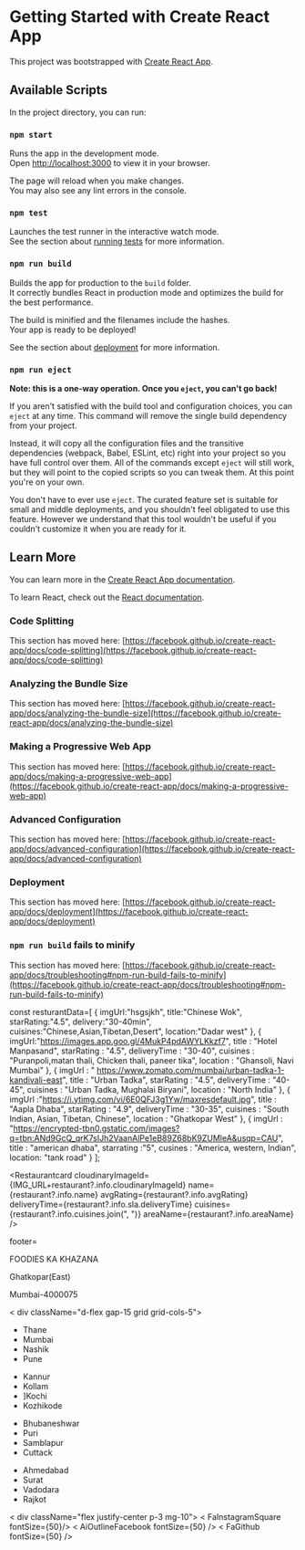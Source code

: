 # Getting Started with Create React App

This project was bootstrapped with [Create React App](https://github.com/facebook/create-react-app).

## Available Scripts

In the project directory, you can run:

### `npm start`

Runs the app in the development mode.\
Open [http://localhost:3000](http://localhost:3000) to view it in your browser.

The page will reload when you make changes.\
You may also see any lint errors in the console.

### `npm test`

Launches the test runner in the interactive watch mode.\
See the section about [running tests](https://facebook.github.io/create-react-app/docs/running-tests) for more information.

### `npm run build`

Builds the app for production to the `build` folder.\
It correctly bundles React in production mode and optimizes the build for the best performance.

The build is minified and the filenames include the hashes.\
Your app is ready to be deployed!

See the section about [deployment](https://facebook.github.io/create-react-app/docs/deployment) for more information.

### `npm run eject`

**Note: this is a one-way operation. Once you `eject`, you can't go back!**

If you aren't satisfied with the build tool and configuration choices, you can `eject` at any time. This command will remove the single build dependency from your project.

Instead, it will copy all the configuration files and the transitive dependencies (webpack, Babel, ESLint, etc) right into your project so you have full control over them. All of the commands except `eject` will still work, but they will point to the copied scripts so you can tweak them. At this point you're on your own.

You don't have to ever use `eject`. The curated feature set is suitable for small and middle deployments, and you shouldn't feel obligated to use this feature. However we understand that this tool wouldn't be useful if you couldn't customize it when you are ready for it.

## Learn More

You can learn more in the [Create React App documentation](https://facebook.github.io/create-react-app/docs/getting-started).

To learn React, check out the [React documentation](https://reactjs.org/).

### Code Splitting

This section has moved here: [https://facebook.github.io/create-react-app/docs/code-splitting](https://facebook.github.io/create-react-app/docs/code-splitting)

### Analyzing the Bundle Size

This section has moved here: [https://facebook.github.io/create-react-app/docs/analyzing-the-bundle-size](https://facebook.github.io/create-react-app/docs/analyzing-the-bundle-size)

### Making a Progressive Web App

This section has moved here: [https://facebook.github.io/create-react-app/docs/making-a-progressive-web-app](https://facebook.github.io/create-react-app/docs/making-a-progressive-web-app)

### Advanced Configuration

This section has moved here: [https://facebook.github.io/create-react-app/docs/advanced-configuration](https://facebook.github.io/create-react-app/docs/advanced-configuration)

### Deployment

This section has moved here: [https://facebook.github.io/create-react-app/docs/deployment](https://facebook.github.io/create-react-app/docs/deployment)

### `npm run build` fails to minify

This section has moved here: [https://facebook.github.io/create-react-app/docs/troubleshooting#npm-run-build-fails-to-minify](https://facebook.github.io/create-react-app/docs/troubleshooting#npm-run-build-fails-to-minify)


const resturantData=[
	{
		imgUrl:"hsgsjkh",
		title:"Chinese Wok",
		starRating:"4.5",
		delivery:"30-40min",
		cuisines:"Chinese,Asian,Tibetan,Desert",
		location:"Dadar west"
	},
	{
     imgUrl:"https://images.app.goo.gl/4MukP4pdAWYLKkzf7",
      title : "Hotel Manpasand",
      starRating : "4.5",
      deliveryTime : "30-40",
      cuisines : "Puranpoli,matan thali, Chicken thali, paneer tika",
      location : "Ghansoli, Navi Mumbai" 
    },
    {
      imgUrl : " https://www.zomato.com/mumbai/urban-tadka-1-kandivali-east",
      title : "Urban Tadka",
      starRating : "4.5",
      deliveryTime : "40-45",
      cuisines : "Urban Tadka, Mughalai Biryani",
      location : "North India"
    },
    {
      imgUrl :"https://i.ytimg.com/vi/6E0QFJ3g1Yw/maxresdefault.jpg",
      title : "Aapla Dhaba",
      starRating : "4.9",
      deliveryTime : "30-35",
      cuisines : "South Indian, Asian, Tibetan, Chinese",
      location : "Ghatkopar West"
    },
	{
	imgUrl : "https://encrypted-tbn0.gstatic.com/images?q=tbn:ANd9GcQ_qrK7sIJh2VaanAlPe1eB89Z68bK9ZUMleA&usqp=CAU",
	title : "american dhaba",
	starrating :"5",
	cusines : "America, western, Indian",
	location: "tank road"
	}
		];



<Restaurantcard 
                                cloudinaryImageId={IMG_URL+restaurant?.info.cloudinaryImageId}
                                name={restaurant?.info.name}
                                avgRating={restaurant?.info.avgRating}
                                deliveryTime={restaurant?.info.sla.deliveryTime}
                                cuisines={restaurant?.info.cuisines.join(", ")}
                                areaName={restaurant?.info.areaName}
                            /> 




footer=
 <div className="bg-dark">
    <div className="p-3 text-light container "> 
    <SiIfood fontSize={50} /> 
    <p>FOODIES KA KHAZANA </p>
    <MdAddLocationAlt />
    <span> Ghatkopar(East)</span>
    <p>Mumbai-4000075</p>
    < div className="d-flex gap-15 grid grid-cols-5">
    <ul className="bg-dark ">
  <li className="d-flex "><MdAddLocationAlt />Thane</li>
  <li className="d-flex"><MdAddLocationAlt />Mumbai</li>
  <li className="d-flex"><MdAddLocationAlt />Nashik</li>
  <li className="d-flex"><MdAddLocationAlt />Pune</li>
</ul>

<ul className="  bg-dark">
<MdAddLocationAlt />
  <li >Kannur</li>
  <li >Kollam</li>
  <li >]Kochi</li>
  <li >Kozhikode</li>
</ul>

<ul className="  bg-dark">
<MdAddLocationAlt />
  <li >Bhubaneshwar</li>
  <li >Puri</li>
  <li >Samblapur</li>
  <li >Cuttack</li>
</ul>

<ul className="  bg-dark">
<MdAddLocationAlt />
  <li >Ahmedabad</li>
  <li >Surat</li>
  <li >Vadodara</li>
  <li >Rajkot</li>
</ul>
</div>
< div className="flex justify-center p-3 mg-10">
< FaInstagramSquare fontSize={50}/>
<BsWhatsapp fontSize={50}/>
< AiOutlineFacebook fontSize={50} />
< FaGithub fontSize={50} />
</div>
    </div>
    </div>